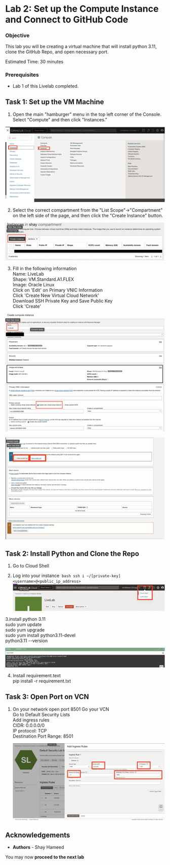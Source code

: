 # Lab 2: Set up the Compute Instance and Connect to GitHub Code

### Objective 
This lab you will be creating a virtual machine that will install python 3.11, clone the GitHub Repo, and open necessary port. 

Estimated Time: 30 minutes

### Prerequisites
* Lab 1 of this Livelab completed.

## Task 1: Set up the VM Machine

1. Open the main "hamburger" menu in the top left corner of the Console. Select "Compute" and then click "Instances."    

![Selecting Compute from Hamburger Menu](images/hamburger-menu-compute1.png)

2. Select the correct compartment from the "List Scope"→"Compartment" on the left side of the page, and then click the "Create Instance" button.    

![Clicking Create Compute Instance Button](images/compute-instance-create-instance-button1.png)

3. Fill in the following information    
    Name: LiveLab    
    Shape: VM.Standard.A1.FLEX    
    Image: Oracle Linux    
    Click on 'Edit' on Primary VNIC Information    
    Click 'Create New Virtual Cloud Network'    
    Download SSH Private Key and Save Public Key    
    Click 'Create'    

![Creation Page of the VM](images/on-creation-vm1.png)

![Downloading the Private/Public Keys](images/download-private-public-key1.png)

## Task 2: Install Python and Clone the Repo
1. Go to Cloud Shell    

2. Log into your instance 
    ```bash ssh i ~/[private-key] <username>@<public_ip_address>```    
![Opening Cloud Shell](images/open-cloud-shell1.png)


3.install python 3.11    
    sudo yum update    
    sudo yum upgrade    
    sudo yum install python3.11-devel    
    python3.11 --version    


![Clone Repo](images/clone-repo2.png)

4. Install requirement.text    
   pip install -r requirement.txt    

## Task 3: Open Port on VCN

1. On your network open port 8501
   Go your VCN    
   Go to Default Security Lists    
   Add ingress rules    
    CIDR: 0.0.0.0/0     
    IP protocol: TCP    
    Destination Port Range: 8501    

  
   ![Open Port 8501](images/vcn-port-opening1.png)

## **Acknowledgements**

* **Authors** - Shay Hameed

You may now **proceed to the next lab**
